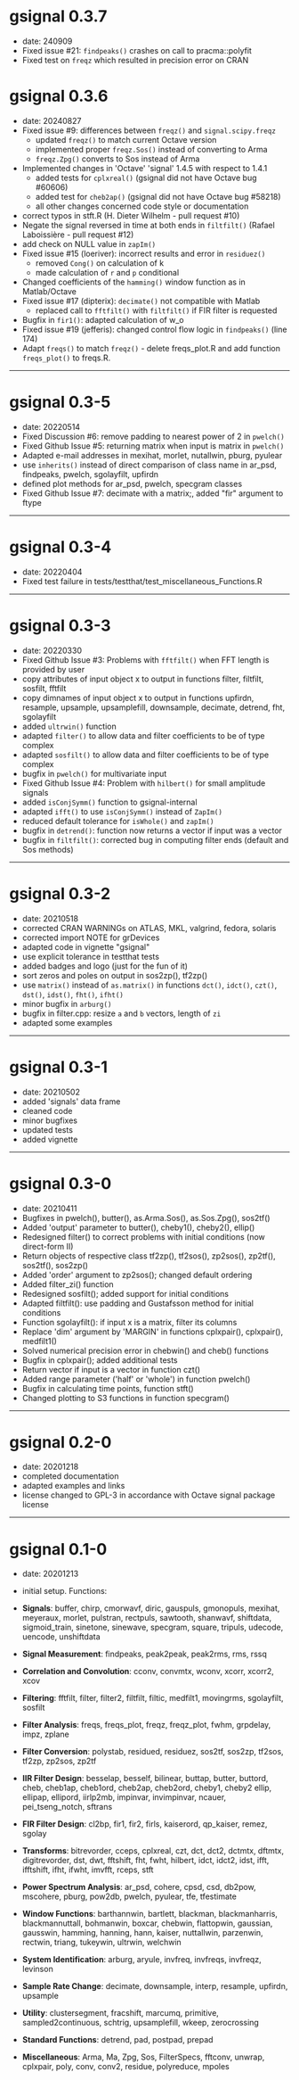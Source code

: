 # gsignal 0.3.7

* date: 240909
* Fixed issue #21: `findpeaks()` crashes on call to pracma::polyfit
* Fixed test on `freqz` which resulted in precision error on CRAN

# gsignal 0.3.6

* date: 20240827
* Fixed issue #9: differences between `freqz()` and `signal.scipy.freqz`
  - updated `freqz()` to match current Octave version
  - implemented proper `freqz.Sos()` instead of converting to Arma
  - `freqz.Zpg()` converts to Sos instead of Arma
* Implemented changes in 'Octave' 'signal' 1.4.5 with respect to 1.4.1
  - added tests for `cplxreal()` (gsignal did not have Octave bug #60606)
  - added test for `cheb2ap()` (gsignal did not have Octave bug #58218)
  - all other changes concerned code style or documentation
* correct typos in stft.R (H. Dieter Wilhelm - pull request #10)
* Negate the signal reversed in time at both ends in `filtfilt()`
  (Rafael Laboissière - pull request #12)
* add check on NULL value in `zapIm()`
* Fixed issue #15 (loeriver): incorrect results and error in `residuez()`
  - removed `Cong()` on calculation of k
  - made calculation of `r` and `p` conditional
* Changed coefficients of the `hamming()` window function as in Matlab/Octave
* Fixed issue #17 (dipterix): `decimate()` not compatible with Matlab
  - replaced call to `fftfilt()` with `filtfilt()` if FIR filter is requested
* Bugfix in `fir1()`: adapted calculation of w_o
* Fixed issue #19 (jefferis): changed control flow logic in `findpeaks()`
  (line 174)
* Adapt `freqs()` to match `freqz()` - delete freqs_plot.R and add function
  `freqs_plot()` to freqs.R.

---

# gsignal 0.3-5

* date: 20220514
* Fixed  Discussion #6: remove padding to nearest power of 2 in `pwelch()`
* Fixed Github Issue #5: returning matrix when input is matrix in `pwelch()`
* Adapted e-mail addresses in mexihat, morlet, nutallwin, pburg, pyulear
* use `inherits()` instead of direct comparison of class name in ar_psd,
    findpeaks, pwelch, sgolayfilt, upfirdn
* defined plot methods for ar_psd, pwelch, specgram classes
* Fixed Github Issue #7: decimate with a matrix;, added "fir" argument to ftype

---

# gsignal 0.3-4

* date: 20220404
* Fixed test failure in tests/testthat/test_miscellaneous_Functions.R

---

# gsignal 0.3-3

* date: 20220330
* Fixed Github Issue #3: Problems with `fftfilt()` when FFT length is 
    provided by user
* copy attributes of input object x to output in functions filter, filtfilt,
    sosfilt, fftfilt
* copy dimnames of input object x to output in functions upfirdn, resample,
    upsample, upsamplefill, downsample, decimate, detrend, fht, sgolayfilt 
* added `ultrwin()` function
* adapted `filter()` to allow data and filter coefficients to be of type
    complex
* adapted `sosfilt()` to allow data and filter coefficients to be of type
    complex
* bugfix in `pwelch()` for multivariate input
* Fixed Github Issue #4: Problem with `hilbert()` for small amplitude signals
* added `isConjSymm()` function to gsignal-internal
* adapted `ifft()` to use `isConjSymm()` instead of `ZapIm()`
* reduced default tolerance for `isWhole()` and `zapIm()`
* bugfix in `detrend()`: function now returns a vector if input was a vector
* bugfix in `filtfilt()`: corrected bug in computing filter ends
    (default and Sos methods)

---

# gsignal 0.3-2

* date: 20210518
* corrected CRAN WARNINGs on ATLAS, MKL, valgrind, fedora, solaris
* corrected import NOTE for grDevices
* adapted code in vignette "gsignal"
* use explicit tolerance in testthat tests
* added badges and logo (just for the fun of it)
* sort zeros and poles on output in sos2zp(), tf2zp()
* use `matrix()` instead of `as.matrix()` in functions
    `dct()`, `idct()`, `czt()`, `dst()`, `idst()`, `fht()`, `ifht()`
* minor bugfix in `arburg()`
* bugfix in filter.cpp: resize `a` and `b` vectors, length of `zi`
* adapted some examples

---

# gsignal 0.3-1

- date: 20210502
- added 'signals' data frame
- cleaned code
- minor bugfixes
- updated tests
- added vignette

---

# gsignal 0.3-0

- date: 20210411
- Bugfixes in pwelch(), butter(), as.Arma.Sos(), as.Sos.Zpg(), sos2tf()
- Added 'output' parameter to butter(), cheby1(), cheby2(), ellip()
- Redesigned filter() to correct problems with initial conditions (now direct-form II)
- Return objects of respective class tf2zp(), tf2sos(), zp2sos(), zp2tf(), sos2tf(), sos2zp()
- Added 'order' argument to zp2sos(); changed default ordering
- Added filter_zi() function
- Redesigned sosfilt(); added support for initial conditions
- Adapted filtfilt(): use padding and Gustafsson method for initial conditions
- Function sgolayfilt(): if input x is a matrix, filter its columns
- Replace 'dim' argument by 'MARGIN' in functions cplxpair(), cplxpair(), medfilt1()
- Solved numerical precision error in chebwin() and cheb() functions
- Bugfix in cplxpair(); added additional tests
- Return vector if input is a vector in function czt()
- Added range parameter ('half' or 'whole') in function pwelch()
- Bugfix in calculating time points, function stft()
- Changed plotting to S3 functions in function specgram()

---

# gsignal 0.2-0

- date: 20201218
- completed documentation
- adapted examples and links
- license changed to GPL-3 in accordance with Octave signal package license

---

# gsignal 0.1-0

- date: 20201213
- initial setup. Functions:

- **Signals**:
  buffer, chirp, cmorwavf, diric, gauspuls, gmonopuls, mexihat, meyeraux, morlet, pulstran, rectpuls,
  sawtooth, shanwavf, shiftdata, sigmoid_train, sinetone, sinewave, specgram, square, tripuls,
  udecode, uencode, unshiftdata
- **Signal Measurement**:
  findpeaks, peak2peak, peak2rms, rms, rssq
- **Correlation and Convolution**:
  cconv, convmtx, wconv, xcorr, xcorr2, xcov
- **Filtering**:
  fftfilt, filter, filter2, filtfilt, filtic, medfilt1, movingrms, sgolayfilt, sosfilt
- **Filter Analysis**:
  freqs, freqs_plot, freqz, freqz_plot, fwhm, grpdelay, impz, zplane
- **Filter Conversion**:
  polystab, residued, residuez, sos2tf, sos2zp, tf2sos, tf2zp, zp2sos, zp2tf
- **IIR Filter Design**:
  besselap, besself, bilinear, buttap, butter, buttord, cheb, cheb1ap, cheb1ord, cheb2ap, cheb2ord, cheby1, cheby2
  ellip, ellipap, ellipord, iirlp2mb, impinvar, invimpinvar, ncauer, pei_tseng_notch, sftrans
- **FIR Filter Design**:
  cl2bp, fir1, fir2, firls, kaiserord, qp_kaiser, remez, sgolay
- **Transforms**:
  bitrevorder, cceps, cplxreal, czt, dct, dct2, dctmtx, dftmtx, digitrevorder, dst, dwt, fftshift, fht, fwht,
  hilbert, idct, idct2, idst, ifft, ifftshift, ifht, ifwht, imvfft, rceps, stft
- **Power Spectrum Analysis**:
  ar_psd, cohere, cpsd, csd, db2pow, mscohere, pburg, pow2db, pwelch, pyulear, tfe, tfestimate
- **Window Functions**:
  barthannwin, bartlett, blackman, blackmanharris, blackmannuttall, bohmanwin, boxcar, chebwin, flattopwin,
  gaussian, gausswin, hamming, hanning, hann, kaiser, nuttallwin, parzenwin, rectwin, triang, tukeywin, ultrwin, welchwin
- **System Identification**:
  arburg, aryule, invfreq, invfreqs, invfreqz, levinson
- **Sample Rate Change**:
  decimate, downsample, interp, resample, upfirdn, upsample
- **Utility**:
  clustersegment, fracshift, marcumq, primitive, sampled2continuous, schtrig, upsamplefill, wkeep, zerocrossing
- **Standard Functions**:
  detrend, pad, postpad, prepad
- **Miscellaneous**:
  Arma, Ma, Zpg, Sos, FilterSpecs,
  fftconv, unwrap, cplxpair, poly, conv, conv2, residue, polyreduce, mpoles
